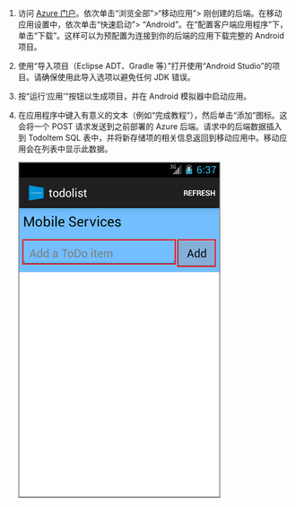 1. 访问 [Azure 门户]。依次单击“浏览全部”>“移动应用”> 刚创建的后端。在移动应用设置中，依次单击“快速启动”> “Android”。在“配置客户端应用程序”下，单击“下载”。这样可以为预配置为连接到你的后端的应用下载完整的 Android 项目。

2. 使用“导入项目（Eclipse ADT、Gradle 等）”打开使用“Android Studio”的项目。请确保使用此导入选项以避免任何 JDK 错误。

3. 按“运行‘应用’”按钮以生成项目，并在 Android 模拟器中启动应用。
4. 在应用程序中键入有意义的文本（例如“完成教程”），然后单击“添加”图标。这会将一个 POST 请求发送到之前部署的 Azure 后端。请求中的后端数据插入到 TodoItem SQL 表中，并将新存储项的相关信息返回到移动应用中。移动应用会在列表中显示此数据。

    ![](./media/app-service-mobile-android-quickstart/mobile-quickstart-startup-android.png)

[Azure 门户]: https://portal.azure.cn/

<!---HONumber=Mooncake_1219_2016-->